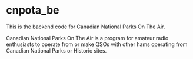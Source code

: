 # cnpota_be
This is the backend code for Canadian National Parks On The Air.

Canadian National Parks On The Air is a program for amateur radio enthusiasts to operate from or make QSOs with other hams operating
from Canadian National Parks or Historic sites.
